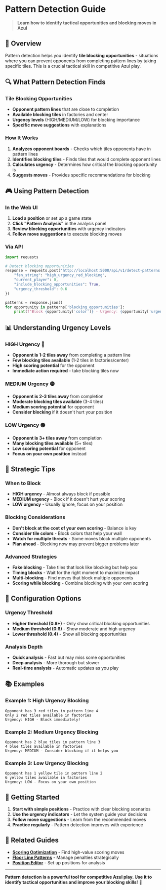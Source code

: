 # Pattern Detection Guide

> **Learn how to identify tactical opportunities and blocking moves in Azul**

## 🎯 **Overview**

Pattern detection helps you identify **tile blocking opportunities** - situations where you can prevent opponents from completing pattern lines by taking specific tiles. This is a crucial tactical skill in competitive Azul play.

## 🔍 **What Pattern Detection Finds**

### **Tile Blocking Opportunities**
- **Opponent pattern lines** that are close to completion
- **Available blocking tiles** in factories and center
- **Urgency levels** (HIGH/MEDIUM/LOW) for blocking importance
- **Specific move suggestions** with explanations

### **How It Works**
1. **Analyzes opponent boards** - Checks which tiles opponents have in pattern lines
2. **Identifies blocking tiles** - Finds tiles that would complete opponent lines
3. **Calculates urgency** - Determines how critical the blocking opportunity is
4. **Suggests moves** - Provides specific recommendations for blocking

## 🎮 **Using Pattern Detection**

### **In the Web UI**
1. **Load a position** or set up a game state
2. **Click "Pattern Analysis"** in the analysis panel
3. **Review blocking opportunities** with urgency indicators
4. **Follow move suggestions** to execute blocking moves

### **Via API**
```python
import requests

# Detect blocking opportunities
response = requests.post('http://localhost:5000/api/v1/detect-patterns', json={
    "fen_string": "high_urgency_red_blocking",
    "current_player": 0,
    "include_blocking_opportunities": True,
    "urgency_threshold": 0.6
})

patterns = response.json()
for opportunity in patterns['blocking_opportunities']:
    print(f"Block {opportunity['color']} - Urgency: {opportunity['urgency']}")
```

## 📊 **Understanding Urgency Levels**

### **HIGH Urgency** 🔴
- **Opponent is 1-2 tiles away** from completing a pattern line
- **Few blocking tiles available** (1-2 tiles in factories/center)
- **High scoring potential** for the opponent
- **Immediate action required** - take blocking tiles now

### **MEDIUM Urgency** 🟡
- **Opponent is 2-3 tiles away** from completion
- **Moderate blocking tiles available** (3-4 tiles)
- **Medium scoring potential** for opponent
- **Consider blocking** if it doesn't hurt your position

### **LOW Urgency** 🟢
- **Opponent is 3+ tiles away** from completion
- **Many blocking tiles available** (5+ tiles)
- **Low scoring potential** for opponent
- **Focus on your own position** instead

## 🎯 **Strategic Tips**

### **When to Block**
- **HIGH urgency** - Almost always block if possible
- **MEDIUM urgency** - Block if it doesn't hurt your scoring
- **LOW urgency** - Usually ignore, focus on your position

### **Blocking Considerations**
- **Don't block at the cost of your own scoring** - Balance is key
- **Consider tile colors** - Block colors that help your wall
- **Watch for multiple threats** - Some moves block multiple opponents
- **Plan ahead** - Blocking now may prevent bigger problems later

### **Advanced Strategies**
- **Fake blocking** - Take tiles that look like blocking but help you
- **Timing blocks** - Wait for the right moment to maximize impact
- **Multi-blocking** - Find moves that block multiple opponents
- **Scoring while blocking** - Combine blocking with your own scoring

## 🔧 **Configuration Options**

### **Urgency Threshold**
- **Higher threshold (0.8+)** - Only show critical blocking opportunities
- **Medium threshold (0.6)** - Show moderate and high urgency
- **Lower threshold (0.4)** - Show all blocking opportunities

### **Analysis Depth**
- **Quick analysis** - Fast but may miss some opportunities
- **Deep analysis** - More thorough but slower
- **Real-time analysis** - Automatic updates as you play

## 📚 **Examples**

### **Example 1: High Urgency Blocking**
```
Opponent has 3 red tiles in pattern line 4
Only 2 red tiles available in factories
Urgency: HIGH - Block immediately!
```

### **Example 2: Medium Urgency Blocking**
```
Opponent has 2 blue tiles in pattern line 3
4 blue tiles available in factories
Urgency: MEDIUM - Consider blocking if it helps you
```

### **Example 3: Low Urgency Blocking**
```
Opponent has 1 yellow tile in pattern line 2
6 yellow tiles available in factories
Urgency: LOW - Focus on your own position
```

## 🚀 **Getting Started**

1. **Start with simple positions** - Practice with clear blocking scenarios
2. **Use the urgency indicators** - Let the system guide your decisions
3. **Follow move suggestions** - Learn from the recommended moves
4. **Practice regularly** - Pattern detection improves with experience

## 📖 **Related Guides**

- **[Scoring Optimization](scoring-optimization.md)** - Find high-value scoring moves
- **[Floor Line Patterns](floor-line-patterns.md)** - Manage penalties strategically
- **[Position Editor](../competitive/position-editor.md)** - Set up positions for analysis

---

**Pattern detection is a powerful tool for competitive Azul play. Use it to identify tactical opportunities and improve your blocking skills!** 🎯 
